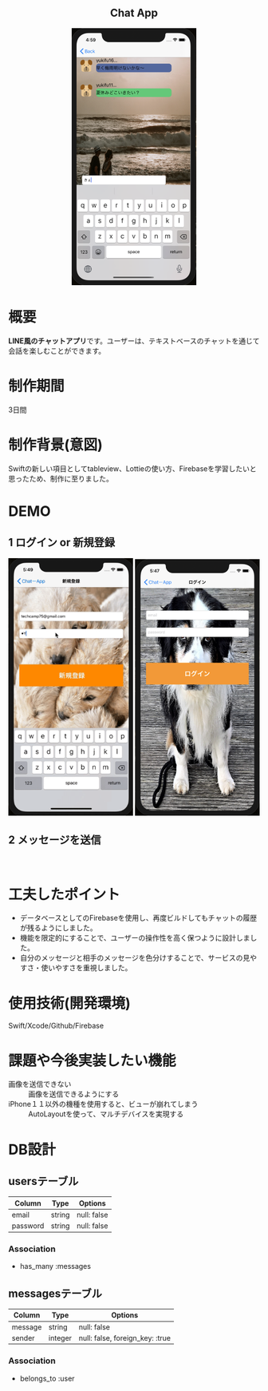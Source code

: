 <h2 align="center">Chat App</h2>

<p align="center">
  <img src="スクリーンショット 2020-07-09 16.59.07.png" width="250px;"/>
</p>

# 概要
**LINE風のチャットアプリ**です。ユーザーは、テキストベースのチャットを通じて会話を楽しむことができます。

# 制作期間
3日間

# 制作背景(意図)
Swiftの新しい項目としてtableview、Lottieの使い方、Firebaseを学習したいと思ったため、制作に至りました。
 
# DEMO
## 1 ログイン or 新規登録
<p align="center">
  <img src="59095a4da19a13cbef4a73dad3b2d5f0.gif" width="250px;"/>
  <img src="スクリーンショット 2020-07-09 17.47.06.png" width="250px;"/>
</p>

## 2 メッセージを送信
<p align="center">
  <img src="" width="250px;"/>
</p>

# 工夫したポイント
- データベースとしてのFirebaseを使用し、再度ビルドしてもチャットの履歴が残るようにしました。
- 機能を限定的にすることで、ユーザーの操作性を高く保つように設計しました。
- 自分のメッセージと相手のメッセージを色分けすることで、サービスの見やすさ・使いやすさを重視しました。

# 使用技術(開発環境)
Swift/Xcode/Github/Firebase

# 課題や今後実装したい機能
<dl>
  <dt>画像を送信できない</dt>
  <dd>画像を送信できるようにする</dd>
  <dt>iPhone１１以外の機種を使用すると、ビューが崩れてしまう</dt>
  <dd>AutoLayoutを使って、マルチデバイスを実現する</dd>
</dl>

# DB設計
## usersテーブル

|Column|Type|Options|
|------|----|-------|
|email|string|null: false|
|password|string|null: false|

### Association
- has_many :messages

## messagesテーブル

|Column|Type|Options|
|------|----|-------|
|message|string|null: false|
|sender|integer|null: false, foreign_key: :true|

### Association
- belongs_to :user
